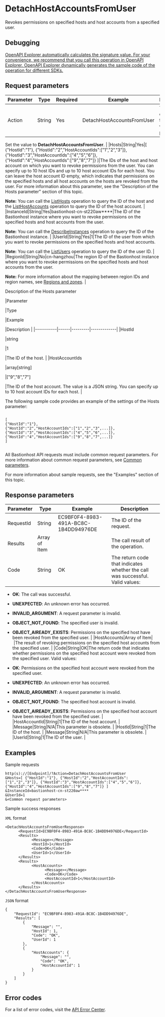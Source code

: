 # DetachHostAccountsFromUser

Revokes permissions on specified hosts and host accounts from a specified user.

## Debugging

[OpenAPI Explorer automatically calculates the signature value. For your convenience, we recommend that you call this operation in OpenAPI Explorer. OpenAPI Explorer dynamically generates the sample code of the operation for different SDKs.](https://api.aliyun.com/#product=Yundun-bastionhost&api=DetachHostAccountsFromUser&type=RPC&version=2019-12-09)

## Request parameters

|Parameter|Type|Required|Example|Description|
|---------|----|--------|-------|-----------|
|Action|String|Yes|DetachHostAccountsFromUser|The operation that you want to perform.

Set the value to **DetachHostAccountsFromUser**. |
|Hosts|String|Yes|\[ \{"HostId":"1"\}, \{"HostId":"2","HostAccountIds":\["1","2","3"\]\}, \{"HostId":"3","HostAccountIds":\["4","5","6"\]\}, \{"HostId":"4","HostAccountIds":\["9","8","7"\]\} \]|The IDs of the host and host account on which you want to revoke permissions from the user. You can specify up to 10 host IDs and up to 10 host account IDs for each host. You can leave the host account ID empty, which indicates that permissions on the specified hosts and all host accounts on the hosts are revoked from the user. For more information about this parameter, see the "Description of the Hosts parameter" section of this topic.

**Note:** You can call the [ListHosts](~~200665~~) operation to query the ID of the host and the [ListHostAccounts](~~204372~~) operation to query the ID of the host account. |
|InstanceId|String|Yes|bastionhost-cn-st220aw\*\*\*\*|The ID of the Bastionhost instance where you want to revoke permissions on the specified hosts and host accounts from the user.

**Note:** You can call the [DescribeInstances](~~153281~~) operation to query the ID of the Bastionhost instance. |
|UserId|String|Yes|1|The ID of the user from which you want to revoke permissions on the specified hosts and host accounts.

**Note:** You can call the [ListUsers](~~204522~~) operation to query the ID of the user ID. |
|RegionId|String|No|cn-hangzhou|The region ID of the Bastionhost instance where you want to revoke permissions on the specified hosts and host accounts from the user.

**Note:** For more information about the mapping between region IDs and region names, see [Regions and zones](~~40654~~). |

Description of the Hosts parameter

|Parameter

|Type

|Example

|Description |
|-----------|------|---------|-------------|
|HostId

|string

|1

|The ID of the host. |
|HostAccountIds

|array\[string\]

|\["9","8","7"\]

|The ID of the host account. The value is a JSON string. You can specify up to 10 host account IDs for each host. |

The following sample code provides an example of the settings of the Hosts parameter:

```
 
[
{"HostId":"1"},
{"HostId":"2","HostAccountIds":["1","2","3",...]},
{"HostId":"3","HostAccountIds":["4","5","6",...]},
{"HostId":"4","HostAccountIds":["9","8","7",...]}
]
            
```

All Bastionhost API requests must include common request parameters. For more information about common request parameters, see [Common parameters](~~148139~~).

For more information about sample requests, see the "Examples" section of this topic.

## Response parameters

|Parameter|Type|Example|Description|
|---------|----|-------|-----------|
|RequestId|String|EC9BF0F4-8983-491A-BC8C-1B4DD94976DE|The ID of the request. |
|Results|Array of Item| |The call result of the operation. |
|Code|String|OK|The return code that indicates whether the call was successful. Valid values:

-   **OK**: The call was successful.
-   **UNEXPECTED**: An unknown error has occurred.
-   **INVALID\_ARGUMENT**: A request parameter is invalid.
-   **OBJECT\_NOT\_FOUND**: The specified user is invalid.
-   **OBJECT\_AlREADY\_EXISTS**: Permissions on the specified host have been revoked from the specified user. |
|HostAccounts|Array of Item| |The result of revoking permissions on the specified host accounts from the specified user. |
|Code|String|OK|The return code that indicates whether permissions on the specified host account were revoked from the specified user. Valid values:

-   **OK**: Permissions on the specified host account were revoked from the specified user.
-   **UNEXPECTED**: An unknown error has occurred.
-   **INVALID\_ARGUMENT**: A request parameter is invalid.
-   **OBJECT\_NOT\_FOUND**: The specified host account is invalid.
-   **OBJECT\_AlREADY\_EXISTS**: Permissions on the specified host account have been revoked from the specified user. |
|HostAccountId|String|1|The ID of the host account. |
|Message|String|N/A|This parameter is obsolete. |
|HostId|String|1|The ID of the host. |
|Message|String|N/A|This parameter is obsolete. |
|UserId|String|1|The ID of the user. |

## Examples

Sample requests

```
http(s)://[Endpoint]/?Action=DetachHostAccountsFromUser
&Hosts=[ {"HostId":"1"}, {"HostId":"2","HostAccountIds":["1","2","3"]}, {"HostId":"3","HostAccountIds":["4","5","6"]}, {"HostId":"4","HostAccountIds":["9","8","7"]} ]
&InstanceId=bastionhost-cn-st220aw****
&UserId=1
&<Common request parameters>
```

Sample success responses

`XML` format

```
<DetachHostAccountsFromUserResponse>
      <RequestId>EC9BF0F4-8983-491A-BC8C-1B4DD94976DE</RequestId>
      <Results>
            <Message></Message>
            <HostId>1</HostId>
            <Code>OK</Code>
            <UserId>1</UserId>
      </Results>
      <Results>
            <HostAccounts>
                  <Message></Message>
                  <Code>OK</Code>
                  <HostAccountId>1</HostAccountId>
            </HostAccounts>
      </Results>
</DetachHostAccountsFromUserResponse>
```

`JSON` format

```
{
    "RequestId": "EC9BF0F4-8983-491A-BC8C-1B4DD94976DE",
    "Results": [
        {
            "Message": "",
            "HostId": 1,
            "Code": "OK",
            "UserId": 1
        },
        {
            "HostAccounts": {
                "Message": "",
                "Code": "OK",
                "HostAccountId": 1
            }
        }
    ]
}
```

## Error codes

For a list of error codes, visit the [API Error Center](https://error-center.alibabacloud.com/status/product/Yundun-bastionhost).

